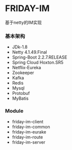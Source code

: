# FRIDAY-IM
基于netty的IM实现


### 基本架构
* JDk-1.8
* Netty 4.1.49.Final
* Spring-Boot 2.2.7.RELEASE
* Spring Cloud Hoxton.SR5
* Netflix-Eureka
* Zookeeper
* Kafka
* Redis
* Mysql
* Protobuf
* MyBatis

### Module
* friday-im-client
* friday-im-common
* friday-im-eurake
* friday-im-route
* friday-im-server



